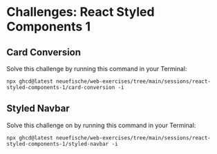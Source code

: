 # Challenges: React Styled Components 1

## Card Conversion

Solve this challenge by running this command in your Terminal:

```
npx ghcd@latest neuefische/web-exercises/tree/main/sessions/react-styled-components-1/card-conversion -i
```

## Styled Navbar

Solve this challenge on by running this command in your Terminal:

```
npx ghcd@latest neuefische/web-exercises/tree/main/sessions/react-styled-components-1/styled-navbar -i
```
